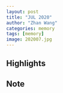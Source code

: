 ```yaml
---
layout: post
title: "JUL 2020"
author: "Zhan Wang"
categories: memory
tags: [memory]
image: 202007.jpg
---
```


## Highlights


## Note